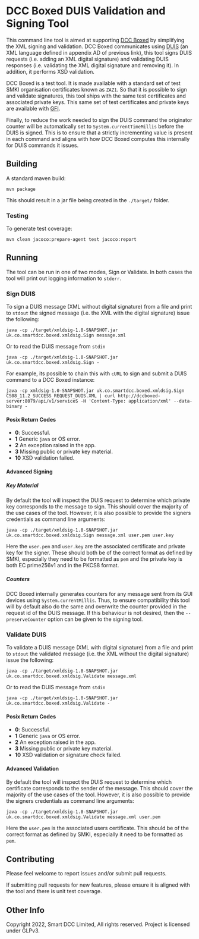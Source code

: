 # DCC Boxed DUIS Validation and Signing Tool

This command line tool is aimed at supporting [DCC Boxed][boxed] by simplifying
the XML signing and validation. DCC Boxed communicates using [DUIS][duis] (an
XML language defined in appendix AD of previous link), this tool signs DUIS
requests (i.e. adding an XML digital signature) and validating DUIS responses
(i.e. validating the XML digital signature and removing it). In addition, it
performs XSD validation.

DCC Boxed is a test tool. It is made available with a standard set of test SMKI
organisation certificates known as `ZAZ1`. So that it is possible to sign and
validate signatures, this tool ships with the same test certificates and
associated private keys. This same set of test certificates and private keys are
available with [GFI][gfi].

Finally, to reduce the work needed to sign the DUIS command the originator
counter will be automatically set to `System.currentTimeMillis` before the DUIS
is signed. This is to ensure that a strictly incrementing value is present in
each command and aligns with how DCC Boxed computes this internally for
DUIS commands it issues.

## Building

A standard maven build:

```
mvn package
```

This should result in a jar file being created in the `./target/` folder.

### Testing

To generate test coverage:

```
mvn clean jacoco:prepare-agent test jacoco:report
```

## Running

The tool can be run in one of two modes, Sign or Validate. In both cases 
the tool will print out logging information to `stderr`.

### Sign DUIS

To sign a DUIS message (XML without digital signature) from a file and print to
`stdout` the signed message (i.e. the XML with the digital signature) issue the
following:

```
java -cp ./target/xmldsig-1.0-SNAPSHOT.jar uk.co.smartdcc.boxed.xmldsig.Sign message.xml
```

Or to read the DUIS message from `stdin`

```
java -cp ./target/xmldsig-1.0-SNAPSHOT.jar uk.co.smartdcc.boxed.xmldsig.Sign -
```

For example, its possible to chain this with `cURL` to sign and submit a DUIS
command to a DCC Boxed instance:

```
java -cp xmldsig-1.0-SNAPSHOT.jar uk.co.smartdcc.boxed.xmldsig.Sign CS08_11.2_SUCCESS_REQUEST_DUIS.XML | curl http://dccboxed-server:8079/api/v1/serviceS -H 'Content-Type: application/xml' --data-binary -
```

#### Posix Return Codes

* **0**: Successful.
* **1** Generic `java` or OS error.
* **2** An exception raised in the app.
* **3** Missing public or private key material.
* **10** XSD validation failed. 

#### Advanced Signing

##### Key Material

By default the tool will inspect the DUIS request to determine which private key
corresponds to the message to sign. This should cover the majority of the use
cases of the tool. However, it is also possible to provide the signers
credentials as command line arguments:

```
java -cp ./target/xmldsig-1.0-SNAPSHOT.jar uk.co.smartdcc.boxed.xmldsig.Sign message.xml user.pem user.key
```

Here the `user.pem` and `user.key` are the associated certificate and private
key for the signer. These should both be of the correct format as defined by
SMKI, especially they need to be formatted as `pem` and the private key is both
EC prime256v1 and in the PKCS8 format. 

##### Counters

DCC Boxed internally generates counters for any message sent from its GUI
devices using `System.currentMillis`. Thus, to ensure compatibility this tool
will by default also do the same and overwrite the counter provided in the
request id of the DUIS message. If this behaviour is not desired, then the
`--preserveCounter` option can be given to the signing tool.

### Validate DUIS

To validate a DUIS message (XML with digital signature) from a file and print to
`stdout` the validated message (i.e. the XML without the digital signature)
issue the following:

```
java -cp ./target/xmldsig-1.0-SNAPSHOT.jar uk.co.smartdcc.boxed.xmldsig.Validate message.xml
```

Or to read the DUIS message from `stdin`

```
java -cp ./target/xmldsig-1.0-SNAPSHOT.jar uk.co.smartdcc.boxed.xmldsig.Validate -
```

#### Posix Return Codes

* **0**: Successful.
* **1** Generic `java` or OS error.
* **2** An exception raised in the app.
* **3** Missing public or private key material.
* **10** XSD validation or signature check failed. 

#### Advanced Validation

By default the tool will inspect the DUIS request to determine which certificate
corresponds to the sender of the message. This should cover the majority of the
use cases of the tool. However, it is also possible to provide the signers
credentials as command line arguments:

```
java -cp ./target/xmldsig-1.0-SNAPSHOT.jar uk.co.smartdcc.boxed.xmldsig.Validate message.xml user.pem
```

Here the `user.pem` is the associated users certificate. This should be of the
correct format as defined by SMKI, especially it need to be formatted as `pem`. 

## Contributing

Please feel welcome to report issues and/or submit pull requests.

If submitting pull requests for new features, please ensure it is aligned with
the tool and there is unit test coverage.

## Other Info

Copyright 2022, Smart DCC Limited, All rights reserved. Project is licensed under GLPv3.

[boxed]: https://www.smartdcc.co.uk/our-smart-network/network-products-services/dcc-boxed/ "DCC Boxed"
[gfi]: https://www.smartdcc.co.uk/our-smart-network/network-products-services/gfi/ "GFI"
[duis]: https://smartenergycodecompany.co.uk/the-smart-energy-code-2/ "Smart Energy Code"
